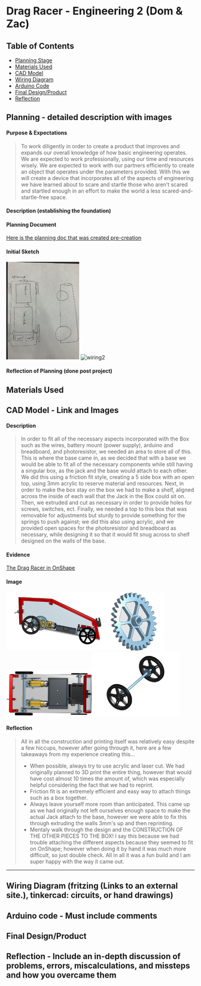 # Drag Racer - Engineering 2 (Dom & Zac)


## Table of Contents 
* [Planning Stage](https://github.com/dcaffer07/Drag-Racer/blob/main/README.md#planning---detailed-description-with-images) 
* [Materials Used](https://github.com/dcaffer07/Drag-Racer/blob/main/README.md#materials-used)
* [CAD Model](https://github.com/dcaffer07/Drag-Racer/blob/main/README.md#cad-model---link-and-images)
* [Wiring Diagram](https://github.com/dcaffer07/Drag-Racer/blob/main/README.md#wiring-diagram-fritzing-links-to-an-external-site-tinkercad-circuits-or-hand-drawings) 
* [Arduino Code](https://github.com/dcaffer07/Drag-Racer/blob/main/README.md#arduino-code---must-include-comments)
* [Final Design/Product](https://github.com/dcaffer07/Drag-Racer/blob/main/README.md#final-designproduct)
* [Reflection](https://github.com/dcaffer07/Drag-Racer/blob/main/README.md#reflection---include-an-in-depth-discussion-of-problems-errors-miscalculations-and-missteps-and-how-you-overcame-them)


## Planning - detailed description with images
#### Purpose & Expectations
> To work diligently in order to create a product that improves and expands our overall knowledge of how basic engineering operates.  We are expected to work professionally, using our time and resources wisely.  We are expected to work with our partners efficiently to create an object that operates under the parameters provided. With this we will create a device that incorporates all of the aspects of engineering we have learned about to scare and startle those who aren’t scared and startled enough in an effort to make the world a less scared-and-startle-free space.

#### Description (establishing the foundation)
#### Planning Document
[Here is the planning doc that was created pre-creation](https://docs.google.com/document/d/14ydlslu0jilWMhaa84WuWhr467ZRmgDgo2GTIVmntT8/edit#heading=h.ukbi0a75zb46)

#### Initial Sketch
<img src="https://github.com/dcaffer07/Drag-Racer/blob/main/dragrace.jpg?raw=true" alt="wiring2" style="width:195px;"> <img src="https://assets.whichcar.com.au/image/upload/s--Ng54hpmk--/ar_2.304921968787515,c_fill,f_auto,q_auto:good/v1/archive/streetmachine/2015/08/14/42751/WEB-Cars-4-nw.jpg?raw=true" alt="wiring2" style="width:600px;">

#### Reflection of Planning (done post project)

## Materials Used

## CAD Model - Link and Images
#### Description
> In order to fit all of the necessary aspects incorporated with the Box such as the wires, battery mount (power supply), arduino and breadboard, and photoresistor, we needed an area to store all of this.  This is where the base came in, as we decided that with a base we would be able to fit all of the necessary components while still having a singular box, as the jack and the base would attach to each other.  We did this using a friction fit style, creating a 5 side box with an open top, using 3mm acrylic to reserve material and resources.  Next, in order to make the box stay on the box we had to make a shelf, aligned across the inside of each wall that the Jack in the Box could sit on.  Then, we extruded and cut as necessary in order to provide holes for screws, switches, ect.  Finally, we needed a top to this box that was removable for adjustments but sturdy to provide something for the springs to push against; we did this also using acrylic, and we provided open spaces for the photoresistor and breadboard as necessary, while designing it so that it would fit snug across to shelf designed on the walls of the base.
#### Evidence
[The Drag Racer in OnShape](https://cvilleschools.onshape.com/documents/0683eb52a22173b51047934c/w/f86c45cb89f616eb262b8ff8/e/189681eae29da1fce519768c)
#### Image
<img src="https://github.com/dcaffer07/Drag-Racer/blob/main/Full%20car.png?raw=true" alt="wiring2" style="width:270px;"><img src="https://github.com/dcaffer07/Drag-Racer/blob/main/gear.png?raw=true" alt="wiring2" style="width:150px;"><img src="https://github.com/dcaffer07/Drag-Racer/blob/main/top%20view.png?raw=true" alt="wiring2" style="width:230px;"><img src="https://github.com/dcaffer07/Drag-Racer/blob/main/Gear%20Shaft.png?raw=true" alt="wiring2" style="width:230px;">


#### Reflection
> All in all the construction and printing itself was relatively easy despite a few hiccups, however after going through it, here are a few takeaways from my experience creating this...
>- When possible, always try to use acrylic and laser cut. We had originally planned to 3D print the entire thing, however that would have cost almost 10 times the amount of, which was especially helpful considering the fact that we had to reprint.
>- Friction fit is an extremely efficient and easy way to attach things such as a box together.
>- Always leave yourself more room than anticipated. This came up as we had originally not left ourselves enough space to make the actual Jack attach to the base, however we were able to fix this through extruding the walls 3mm's up and then reprinting.
>- Mentaly walk through the design and the CONSTRUCTION OF THE OTHER PIECES TO THE BOX! I say this because we had trouble attaching the different aspects because they seemed to fit on OnShape; however when doing it by hand it was much more difficult, so just double check.
>All in all it was a fun build and I am super happy with the way it came out.
___
## Wiring Diagram (fritzing (Links to an external site.), tinkercad: circuits, or hand drawings)
## Arduino code - Must include comments
## Final Design/Product
## Reflection - Include an in-depth discussion of problems, errors, miscalculations, and missteps and how you overcame them
